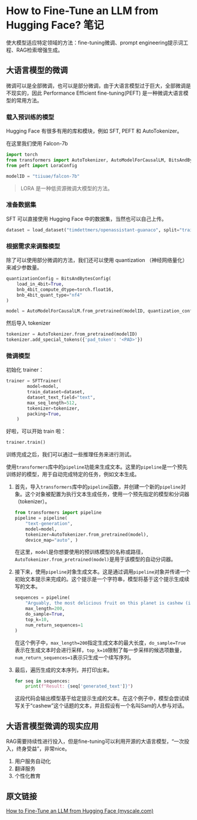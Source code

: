# How to Fine-Tune an LLM from Hugging Face? 笔记

使大模型适应特定领域的方法：fine-tuning微调、prompt engineering提示词工程、RAG检索增强生成。

## 大语言模型的微调

微调可以是全部微调，也可以是部分微调，由于大语言模型过于巨大，全部微调是不现实的，因此 Performance Efficient fine-tuning(PEFT) 是一种微调大语言模型的常用方法。

### 载入预训练的模型

Hugging Face 有很多有用的库和模块，例如 SFT, PEFT 和 AutoTokenizer。

在这里我们使用 Falcon-7b

```python
import torch
from transformers import AutoTokenizer, AutoModelForCausalLM, BitsAndBytesConfig
from peft import LoraConfig

modelID = "tiiuae/falcon-7b"
```

> LORA 是一种低资源微调大模型的方法。

### 准备数据集

SFT 可以直接使用 Hugging Face 中的数据集，当然也可以自己上传。

```python
dataset = load_dataset("timdettmers/openassistant-guanaco", split="train")
```

### 根据需求来调整模型

除了可以使用部分微调的方法，我们还可以使用 quantization （神经网络量化）来减少参数量。

```python
quantizationConfig = BitsAndBytesConfig(
    load_in_4bit=True,
    bnb_4bit_compute_dtype=torch.float16,
    bnb_4bit_quant_type="nf4"
)

model = AutoModelForCausalLM.from_pretrained(modelID, quantization_config=quantizationConfig)
```

然后导入 tokenizer

```python
tokenizer = AutoTokenizer.from_pretrained(modelID)
tokenizer.add_special_tokens({'pad_token': '<PAD>'})
```

### 微调模型

初始化 trainer：

```python
trainer = SFTTrainer(
        model=model,
        train_dataset=dataset,
        dataset_text_field="text",
        max_seq_length=512,
        tokenizer=tokenizer,
        packing=True,
    )
```

好啦，可以开始 train 啦：

```python
trainer.train()
```

训练完成之后，我们可以通过一些推理任务来进行测试。

使用`transformers`库中的`pipeline`功能来生成文本。这里的`pipeline`是一个预先训练好的模型，用于自动完成特定的任务，例如文本生成。

1. 首先，导入`transformers`库中的`pipeline`函数，并创建一个新的`pipeline`对象。这个对象被配置为执行文本生成任务，使用一个预先指定的模型和分词器（tokenizer）。

   ```python
   from transformers import pipeline 
   pipeline = pipeline(    
       "text-generation",
       model=model,
       tokenizer=AutoTokenizer.from_pretrained(model),
       device_map="auto", ) 
   ```

   在这里，`model`是你想要使用的预训练模型的名称或路径，`AutoTokenizer.from_pretrained(model)`是用于该模型的自动分词器。

2. 接下来，使用`pipeline`对象生成文本。这是通过调用`pipeline`对象并传递一个初始文本提示来完成的。这个提示是一个字符串，模型将基于这个提示生成续写的文本。

   ```python
   sequences = pipeline(    
       "Arguably, the most delicious fruit on this planet is cashew (in raw form). Found in Brazil and other tropical regions, its taste is unparalleled. What do you think, Sam? \\n Sam:",
       max_length=200,
       do_sample=True,
       top_k=10,
       num_return_sequences=1 
   ) 
   ```

   在这个例子中，`max_length=200`指定生成文本的最大长度，`do_sample=True`表示在生成文本时会进行采样，`top_k=10`限制了每一步采样的候选项数量，`num_return_sequences=1`表示只生成一个续写序列。

3. 最后，遍历生成的文本序列，并打印出来。

   ```python
   for seq in sequences:    
       print(f"Result: {seq['generated_text']}") 
   ```

   这段代码会输出模型基于给定提示生成的文本。在这个例子中，模型会尝试续写关于“cashew”这个话题的文本，并且假设有一个名叫Sam的人参与对话。

## 大语言模型微调的现实应用

RAG需要持续性进行投入，但是fine-tuning可以利用开源的大语言模型，“一次投入，终身受益”，非常nice。

1. 用户服务自动化
2. 翻译服务
3. 个性化教育

## 原文链接

[How to Fine-Tune an LLM from Hugging Face (myscale.com)](https://myscale.com/blog/how-to-fine-tune-llm-from-huggingface/)